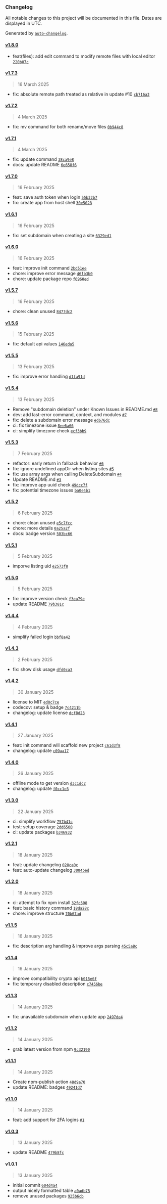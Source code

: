 ### Changelog

All notable changes to this project will be documented in this file. Dates are displayed in UTC.

Generated by [`auto-changelog`](https://github.com/CookPete/auto-changelog).

#### [v1.8.0](https://github.com/HeyPuter/puter-cli/compare/v1.7.3...v1.8.0)

- feat(files): add edit command to modify remote files with local editor [`220b07c`](https://github.com/HeyPuter/puter-cli/commit/220b07c79fa9e9ab2e0e668cfbd7e5260c9746a2)

#### [v1.7.3](https://github.com/HeyPuter/puter-cli/compare/v1.7.2...v1.7.3)

> 16 March 2025

- fix: absolute remote path treated as relative in update #10 [`cb716a3`](https://github.com/HeyPuter/puter-cli/commit/cb716a37afdd9f552c53244a3eb63d7a649e244c)

#### [v1.7.2](https://github.com/HeyPuter/puter-cli/compare/v1.7.1...v1.7.2)

> 4 March 2025

- fix: mv command for both rename/move files [`0b944c8`](https://github.com/HeyPuter/puter-cli/commit/0b944c8295f615427bd90d19a6058b2053c1b3dc)

#### [v1.7.1](https://github.com/HeyPuter/puter-cli/compare/v1.7.0...v1.7.1)

> 4 March 2025

- fix: update command [`38ca9e8`](https://github.com/HeyPuter/puter-cli/commit/38ca9e824642cbf8b1ffdb0d2a6e5426f84c7371)
- docs: update README [`6e658f6`](https://github.com/HeyPuter/puter-cli/commit/6e658f6a117ee1ba206768905d53fb61c78e136d)

#### [v1.7.0](https://github.com/HeyPuter/puter-cli/compare/v1.6.1...v1.7.0)

> 16 February 2025

- feat: save auth token when login [`55b32b7`](https://github.com/HeyPuter/puter-cli/commit/55b32b7feca050902f4470f06af38f81d3299e6a)
- fix: create app from host shell [`30e5028`](https://github.com/HeyPuter/puter-cli/commit/30e5028d831d26349e3ae2fc8e34921693b5702c)

#### [v1.6.1](https://github.com/HeyPuter/puter-cli/compare/v1.6.0...v1.6.1)

> 16 February 2025

- fix: set subdomain when creating a site [`6329ed1`](https://github.com/HeyPuter/puter-cli/commit/6329ed1c766b8eb722ac8c03c9ffe61dbba4a66c)

#### [v1.6.0](https://github.com/HeyPuter/puter-cli/compare/v1.5.7...v1.6.0)

> 16 February 2025

- feat: improve init command [`2bd51ee`](https://github.com/HeyPuter/puter-cli/commit/2bd51ee01d0636b7979a9f55d3c746287c3b512a)
- chore: improve error message [`46fb3b0`](https://github.com/HeyPuter/puter-cli/commit/46fb3b063c1c74d0006138cd400b6ad207e784d9)
- chore: update package repo [`f6960ed`](https://github.com/HeyPuter/puter-cli/commit/f6960ed6f8e6fb793a6b8340476ab22778b44c14)

#### [v1.5.7](https://github.com/HeyPuter/puter-cli/compare/v1.5.6...v1.5.7)

> 16 February 2025

- chore: clean unused [`8477dc2`](https://github.com/HeyPuter/puter-cli/commit/8477dc294773c99270a83dc22ae602abe92621cf)

#### [v1.5.6](https://github.com/HeyPuter/puter-cli/compare/v1.5.5...v1.5.6)

> 15 February 2025

- fix: default api values [`146eda5`](https://github.com/HeyPuter/puter-cli/commit/146eda560da02f21a04523333b615c9ee2372322)

#### [v1.5.5](https://github.com/HeyPuter/puter-cli/compare/v1.5.4...v1.5.5)

> 13 February 2025

- fix: improve error handling [`d1fa91d`](https://github.com/HeyPuter/puter-cli/commit/d1fa91db09f08238c6be684ffe4688a0064f06cd)

#### [v1.5.4](https://github.com/HeyPuter/puter-cli/compare/v1.5.3...v1.5.4)

> 13 February 2025

- Remove "subdomain deletion" under Known Issues in README.md [`#8`](https://github.com/HeyPuter/puter-cli/pull/8)
- dev: add last-error command, context, and modules [`#7`](https://github.com/HeyPuter/puter-cli/pull/7)
- fix: delete a subdomain error message [`ed676dc`](https://github.com/HeyPuter/puter-cli/commit/ed676dc9d1364fabf242098e142a84c305dff177)
- ci: fix timezone issue [`8ee6a66`](https://github.com/HeyPuter/puter-cli/commit/8ee6a66db36f7ca00eb81a12c8bac094e057f534)
- ci: simplify timezone check [`ecf3bb9`](https://github.com/HeyPuter/puter-cli/commit/ecf3bb98bec5c093c23772280e3ee52aab8f3e8f)

#### [v1.5.3](https://github.com/HeyPuter/puter-cli/compare/v1.5.2...v1.5.3)

> 7 February 2025

- refactor: early return in fallback behavior [`#6`](https://github.com/HeyPuter/puter-cli/pull/6)
- fix: ignore undefined appDir when listing sites [`#5`](https://github.com/HeyPuter/puter-cli/pull/5)
- fix: use array args when calling DeleteSubdomain [`#4`](https://github.com/HeyPuter/puter-cli/pull/4)
- Update README.md [`#3`](https://github.com/HeyPuter/puter-cli/pull/3)
- fix: improve app uuid check [`49dcc7f`](https://github.com/HeyPuter/puter-cli/commit/49dcc7f1220a58987601e8054b0d4a450cd02afe)
- fix: potential timezone issues [`ba0e4b1`](https://github.com/HeyPuter/puter-cli/commit/ba0e4b183efb82a0c252e5c6250d976f1efe19cd)

#### [v1.5.2](https://github.com/HeyPuter/puter-cli/compare/v1.5.1...v1.5.2)

> 6 February 2025

- chore: clean unused [`e5c7fcc`](https://github.com/HeyPuter/puter-cli/commit/e5c7fcca3096b4b2c0659d84d8de63dce039a765)
- chore: more details [`0a25a2f`](https://github.com/HeyPuter/puter-cli/commit/0a25a2fb7efa9a67033b4e483305da44a68f2c9a)
- docs: badge version [`503bc66`](https://github.com/HeyPuter/puter-cli/commit/503bc6667666b14f85245887a3bf2071711dc4e1)

#### [v1.5.1](https://github.com/HeyPuter/puter-cli/compare/v1.5.0...v1.5.1)

> 5 February 2025

- imporve listing uid [`e2573f8`](https://github.com/HeyPuter/puter-cli/commit/e2573f83df6b47d8ab32ffc66ab19a9c984dd250)

#### [v1.5.0](https://github.com/HeyPuter/puter-cli/compare/v1.4.4...v1.5.0)

> 5 February 2025

- fix: improve version check [`f3ea79e`](https://github.com/HeyPuter/puter-cli/commit/f3ea79e3156632f892558489dfd34b1119948a48)
- update README [`79b381c`](https://github.com/HeyPuter/puter-cli/commit/79b381c57935cae5ffb9edf5ad11aca395ae8f8d)

#### [v1.4.4](https://github.com/HeyPuter/puter-cli/compare/v1.4.3...v1.4.4)

> 4 February 2025

- simplify failed login [`bbf8a42`](https://github.com/HeyPuter/puter-cli/commit/bbf8a429c1d2a64fbb03fb42f461bcc1a32c8379)

#### [v1.4.3](https://github.com/HeyPuter/puter-cli/compare/v1.4.2...v1.4.3)

> 2 February 2025

- fix: show disk usage [`dfd0ca3`](https://github.com/HeyPuter/puter-cli/commit/dfd0ca302f459b7295593c8d0147df15e488c963)

#### [v1.4.2](https://github.com/HeyPuter/puter-cli/compare/v1.4.1...v1.4.2)

> 30 January 2025

- license to MIT [`ed0c7ce`](https://github.com/HeyPuter/puter-cli/commit/ed0c7cefba242a5d8fe701cddf5adbe32121bca7)
- codecov: setup & badge [`7c4211b`](https://github.com/HeyPuter/puter-cli/commit/7c4211b6ea7b882485e3dfbaa17887a2d1fabccc)
- changelog: update license [`dcf8d23`](https://github.com/HeyPuter/puter-cli/commit/dcf8d232160cf74d13267baa07a8f36578df9443)

#### [v1.4.1](https://github.com/HeyPuter/puter-cli/compare/v1.4.0...v1.4.1)

> 27 January 2025

- feat: init command will scaffold new project [`c61d3f8`](https://github.com/HeyPuter/puter-cli/commit/c61d3f8669d66eb1a869db38b877d226d00b8aca)
- changelog: update [`c09aa17`](https://github.com/HeyPuter/puter-cli/commit/c09aa179bd0ad2f437bdf779916050c2496424cd)

#### [v1.4.0](https://github.com/HeyPuter/puter-cli/compare/v1.3.0...v1.4.0)

> 26 January 2025

- offline mode to get version [`d3c1dc2`](https://github.com/HeyPuter/puter-cli/commit/d3c1dc275bf8a1f38f083c8cdb066fb884a08138)
- changelog: update [`f0cc1e3`](https://github.com/HeyPuter/puter-cli/commit/f0cc1e36b2b246d65a88f32c626942c0e15ac245)

#### [v1.3.0](https://github.com/HeyPuter/puter-cli/compare/v1.2.1...v1.3.0)

> 22 January 2025

- ci: simplify workflow [`757b41c`](https://github.com/HeyPuter/puter-cli/commit/757b41caa62dc71946e7f1ffb34a32f2871248e0)
- test: setup coverage [`2dd6500`](https://github.com/HeyPuter/puter-cli/commit/2dd650088ad9ecb6f7f9cd60b3dab80d48ac2611)
- ci: update packages [`b346932`](https://github.com/HeyPuter/puter-cli/commit/b346932c4b6af2d8e43279ad3f35c45e451fd9f0)

#### [v1.2.1](https://github.com/HeyPuter/puter-cli/compare/v1.2.0...v1.2.1)

> 18 January 2025

- feat: update changelog [`028ca0c`](https://github.com/HeyPuter/puter-cli/commit/028ca0cf72e09bb63468d2b0a0ba7602d3b870ad)
- feat: auto-update changelog [`3004bed`](https://github.com/HeyPuter/puter-cli/commit/3004beda6afcf68cc916d544a45be85fa7e658e3)

#### [v1.2.0](https://github.com/HeyPuter/puter-cli/compare/v1.1.5...v1.2.0)

> 18 January 2025

- ci: attempt to fix npm install [`32fc508`](https://github.com/HeyPuter/puter-cli/commit/32fc508c4807119de485926674274b70e034288f)
- feat: basic history command [`18da28c`](https://github.com/HeyPuter/puter-cli/commit/18da28c83aa0760128d7b18e66e6b4d2b08b48d3)
- chore: improve structure [`70b67ad`](https://github.com/HeyPuter/puter-cli/commit/70b67adad5bd5e0bad4a9276160d17538d9b4bb6)

#### [v1.1.5](https://github.com/HeyPuter/puter-cli/compare/v1.1.4...v1.1.5)

> 16 January 2025

- fix: description arg handling & improve args parsing [`45c5a8c`](https://github.com/HeyPuter/puter-cli/commit/45c5a8c19034379e3cd7f30e724b8675d98bf28f)

#### [v1.1.4](https://github.com/HeyPuter/puter-cli/compare/v1.1.3...v1.1.4)

> 16 January 2025

- improve compatibility crypto api [`b015e6f`](https://github.com/HeyPuter/puter-cli/commit/b015e6f1318a2c4994675dd7390fab09d45bf3e9)
- fix: temporary disabled description [`c7456be`](https://github.com/HeyPuter/puter-cli/commit/c7456bed1c496f1a52156801aa4c0ea0191279c7)

#### [v1.1.3](https://github.com/HeyPuter/puter-cli/compare/v1.1.2...v1.1.3)

> 14 January 2025

- fix: unavailable subdomain when update app [`2497de4`](https://github.com/HeyPuter/puter-cli/commit/2497de41b5691df4d3a141952841c08cace4703c)

#### [v1.1.2](https://github.com/HeyPuter/puter-cli/compare/v1.1.1...v1.1.2)

> 14 January 2025

- grab latest version from npm [`9c32190`](https://github.com/HeyPuter/puter-cli/commit/9c321906415dfb5baa3d2bbba7b352f2766f8b84)

#### [v1.1.1](https://github.com/HeyPuter/puter-cli/compare/v1.1.0...v1.1.1)

> 14 January 2025

- Create npm-publish action [`48d9a70`](https://github.com/HeyPuter/puter-cli/commit/48d9a709417664900681e2219ea2af5e9bf33c01)
- update README: badges [`49241d7`](https://github.com/HeyPuter/puter-cli/commit/49241d7144c8c128955891a64acb448e79e1822c)

#### [v1.1.0](https://github.com/HeyPuter/puter-cli/compare/v1.0.3...v1.1.0)

> 14 January 2025

- feat: add support for 2FA logins [`#1`](https://github.com/HeyPuter/puter-cli/pull/1)

#### [v1.0.3](https://github.com/HeyPuter/puter-cli/compare/v1.0.1...v1.0.3)

> 13 January 2025

- update README [`479b8fc`](https://github.com/HeyPuter/puter-cli/commit/479b8fc9c784061146f453bc68759dbdb417ea1e)

#### v1.0.1

> 13 January 2025

- initial commit [`604d4a4`](https://github.com/HeyPuter/puter-cli/commit/604d4a47c8b593b7e24757c115df728f09233664)
- output nicely formatted table [`a0adb75`](https://github.com/HeyPuter/puter-cli/commit/a0adb75813bcecb21878c8ae7228b0ecbfdb397f)
- remove unused packages [`925b6cb`](https://github.com/HeyPuter/puter-cli/commit/925b6cbf827e619e65eb5afaa566a4d14e919cb8)
